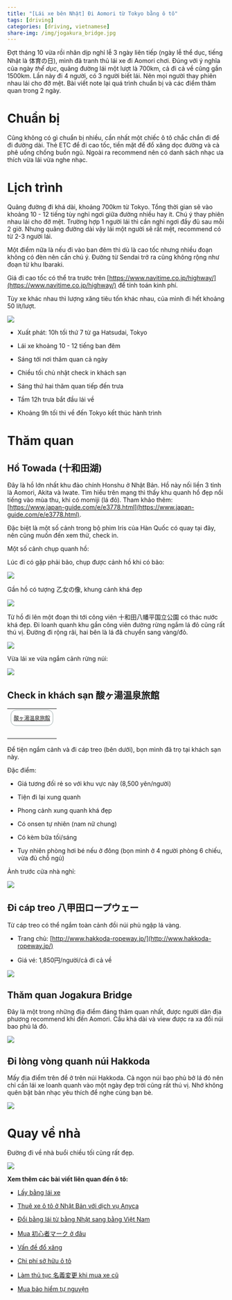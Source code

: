```yaml
---
title: "[Lái xe bên Nhật] Đi Aomori từ Tokyo bằng ô tô"
tags: [driving]
categories: [driving, vietnamese]
share-img: /img/jogakura_bridge.jpg
---
```


Đợt tháng 10 vừa rồi nhân dịp nghỉ lễ 3 ngày liên tiếp (ngày lễ thể dục, tiếng Nhật là 体育の日), mình đã tranh thủ lái xe đi Aomori chơi. Đúng với ý nghĩa của ngày *thể dục*, quãng đường lái một lượt là 700km, cả đi cả về cũng gần 1500km. Lần này đi 4 người, có 3 người biết lái. Nên mọi người thay phiên nhau lái cho đỡ mệt. Bài viết note lại quá trình chuẩn bị và các điểm thăm quan trong 2 ngày.

# Chuẩn bị

Cũng không có gì chuẩn bị nhiều, cần nhất một chiếc ô tô chắc chắn đi để đi đường dài. Thẻ ETC để đi cao tốc, tiền mặt để đổ xăng dọc đường và cà phê uống chống buồn ngủ. Ngoài ra recommend nên có danh sách nhạc ưa thích vừa lái vừa nghe nhạc.

# Lịch trình

Quãng đường đi khá dài, khoảng 700km từ Tokyo. Tổng thời gian sẽ vào khoảng 10 - 12 tiếng tùy nghỉ ngơi giữa đường nhiều hay ít. Chú ý thay phiên nhau lái cho đỡ mệt. Trường hợp 1 người lái thì cần nghỉ ngơi đầy đủ sau mỗi 2 giờ. Nhưng quãng đường dài vậy lái một người sẽ rất mệt, recommend có từ 2-3 người lái.

Một điểm nữa là nếu đi vào ban đêm thì dù là cao tốc nhưng nhiều đoạn không có đèn nên cần chú ý. Đường từ Sendai trở ra cũng không rộng như đoạn từ khu Ibaraki.

Giá đi cao tốc có thể tra trước trên [https://www.navitime.co.jp/highway/](https://www.navitime.co.jp/highway/) để tính toán kinh phí.

Tùy xe khác nhau thì lượng xăng tiêu tốn khác nhau, của mình đi hết khoảng 50 lít/lượt.

![](/img/aomori_trip_map.png)

* Xuất phát: 10h tối thứ 7 từ ga Hatsudai, Tokyo

* Lái xe khoảng 10 - 12 tiếng ban đêm

* Sáng tới nơi thăm quan cả ngày

* Chiều tối chủ nhật check in khách sạn

* Sáng thứ hai thăm quan tiếp đến trưa

* Tầm 12h trưa bắt đầu lái về

* Khoảng 9h tối thì về đến Tokyo kết thúc hành trình

# Thăm quan

## Hồ Towada (十和田湖)

Đây là hồ lớn nhất khu đảo chính Honshu ở Nhật Bản. Hồ này nối liền 3 tỉnh là Aomori, Akita và Iwate. Tìm hiểu trên mạng thì thấy khu quanh hồ đẹp nổi tiếng vào mùa thu, khi có momiji (lá đỏ). Tham khảo thêm: [https://www.japan-guide.com/e/e3778.html](https://www.japan-guide.com/e/e3778.html).

Đặc biệt là một số cảnh trong bộ phim Iris của Hàn Quốc có quay tại đây, nên cũng muốn đến xem thử, check in.

Một số cảnh chụp quanh hồ:

Lúc đi có gặp phải bão, chụp được cảnh hồ khi có bão:

![](/img/towada_lake_01.jpg)

Gần hồ có tượng 乙女の像, khung cảnh khá đẹp

![](/img/towada_lake_02.jpg)

Từ hồ đi lên một đoạn thì tới công viên 十和田八幡平国立公園 có thác nước khá đẹp. Đi loanh quanh khu gần công viên đường rừng ngắm lá đỏ cũng rất thú vị. Đường đi rộng rãi, hai bên là lá đã chuyển sang vàng/đỏ.

![](/img/towada_park.jpg)

Vừa lái xe vừa ngắm cảnh rừng núi:

![](/img/towada_park_road.jpg)

## Check in khách sạn 酸ヶ湯温泉旅館

<table border="0" cellpadding="0" cellspacing="0"><tr><td><div style="border:1px solid #95a5a6;border-radius:.75rem;background-color:#FFFFFF;margin:0px;padding:5px 0;text-align:center;overflow:hidden;"><a href="https://hb.afl.rakuten.co.jp/hgc/172dc981.0d9ad097.172dc982.5615b2bd/?pc=https%3A%2F%2Ftravel.rakuten.co.jp%2FHOTEL%2F41009%2F41009.html%3Fcid%3Dtr_af_1632&m=https%3A%2F%2Ftravel.rakuten.co.jp%2FHOTEL%2F41009%2F41009.html%3Fcid%3Dtr_af_1632&link_type=picttext&ut=eyJwYWdlIjoiaXRlbSIsInR5cGUiOiJwaWN0dGV4dCIsInNpemUiOiIweDAiLCJuYW0iOjEsIm5hbXAiOiJkb3duIiwiY29tIjoxLCJjb21wIjoiZG93biIsInByaWNlIjowLCJib3IiOjEsImNvbCI6MSwiYmJ0biI6MX0%3D" target="_blank" rel="nofollow" style="word-wrap:break-word;"  ><img src="https://hbb.afl.rakuten.co.jp/hgb/172dc981.0d9ad097.172dc982.5615b2bd/?me_id=2100001&item_id=41009&m=https%3A%2F%2Fimg.travel.rakuten.co.jp%2Fimage%2Fimgr_100%3Fno%3D41009&pc=https%3A%2F%2Fimg.travel.rakuten.co.jp%2Fimage%2Fimgr_100%3Fno%3D41009" border="0" style="margin:2px" alt="" title=""></a><p style="font-size:12px;line-height:1.4em;text-align:left;margin:0px;padding:2px 6px;word-wrap:break-word"><a href="https://hb.afl.rakuten.co.jp/hgc/172dc981.0d9ad097.172dc982.5615b2bd/?pc=https%3A%2F%2Ftravel.rakuten.co.jp%2FHOTEL%2F41009%2F41009.html%3Fcid%3Dtr_af_1632&m=https%3A%2F%2Ftravel.rakuten.co.jp%2FHOTEL%2F41009%2F41009.html%3Fcid%3Dtr_af_1632&link_type=picttext&ut=eyJwYWdlIjoiaXRlbSIsInR5cGUiOiJwaWN0dGV4dCIsInNpemUiOiIweDAiLCJuYW0iOjEsIm5hbXAiOiJkb3duIiwiY29tIjoxLCJjb21wIjoiZG93biIsInByaWNlIjowLCJib3IiOjEsImNvbCI6MSwiYmJ0biI6MX0%3D" target="_blank" rel="nofollow" style="word-wrap:break-word;"  >酸ヶ湯温泉旅館</a></p></div><br><p style="color:#000000;font-size:12px;line-height:1.4em;margin:5px;word-wrap:break-word"></p></td></tr></table>

Để tiện ngắm cảnh và đi cáp treo (bên dưới), bọn mình đã trọ tại khách sạn này.

Đặc điểm:

* Giá tương đối rẻ so với khu vực này (8,500 yên/người)

* Tiện đi lại xung quanh

* Phong cảnh xung quanh khá đẹp

* Có onsen tự nhiên (nam nữ chung)

* Có kèm bữa tối/sáng

* Tuy nhiên phòng hơi bé nếu ở đông (bọn mình ở 4 người phòng 6 chiếu, vừa đủ chỗ ngủ)

Ảnh trước cửa nhà nghỉ:

![](/img/aomori_hotel.jpg)

## Đi cáp treo 八甲田ロープウェー

Từ cáp treo có thể ngắm toàn cảnh đồi núi phủ ngập lá vàng.

* Trang chủ: [http://www.hakkoda-ropeway.jp/](http://www.hakkoda-ropeway.jp/)

* Giá vé: 1,850円/người/cả đi cả về

![](/img/hakkoda_ropeway.jpg)

## Thăm quan Jogakura Bridge

Đây là một trong những địa điểm đáng thăm quan nhất, được người dân địa phương recommend khi đến Aomori. Cầu khá dài và view được ra xa đồi núi bao phủ lá đỏ.

![](/img/jogakura_bridge.jpg)


## Đi lòng vòng quanh núi Hakkoda

Mấy địa điểm trên để ở trên núi Hakkoda. Cả ngọn núi bao phủ bở lá đó nên chỉ cần lái xe loanh quanh vào một ngày đẹp trời cũng rất thú vị. Nhớ không quên bật bản nhạc yêu thích để nghe cùng bạn bè.

![](/img/hakkoda_mount_road.jpg)

# Quay về nhà

Đường đi về nhà buổi chiều tối cũng rất đẹp.

![](/img/aomori_trip_back.jpg)

**Xem thêm các bài viết liên quan đến ô tô:**

* [Lấy bằng lái xe](https://phuongnq.me/2018-06-08-driving-license-in-japan-part-1/)

* [Thuê xe ô tô ở Nhật Bản với dịch vụ Anyca](https://phuongnq.me/2018-06-30-thue-xe-qua-dich-vu-anyca/)

* [Đổi bằng lái từ bằng Nhật sang bằng Việt Nam](https://phuongnq.me/2018-08-22-doi-bang-nhat-sang-bang-viet/)

* [Mua 初心者マーク ở đâu](https://phuongnq.me/2018-08-27-use-new-user-mark-japan-driver/)

* [Vấn đề đổ xăng](https://phuongnq.me/2018-09-02-driving-in-japan-gasoline/)

* [Chi phí sở hữu ô tô](https://phuongnq.me/2018-09-07-how-much-a-car-cost-whole-life)

* [Làm thủ tục 名義変更 khi mua xe cũ](https://phuongnq.me/2018-11-03-thu-tuc-doi-ten-khi-mua-xe-oto)

* [Mua bảo hiểm tự nguyện](https://phuongnq.me/2018-11-18-first-time-car-insurance/)

